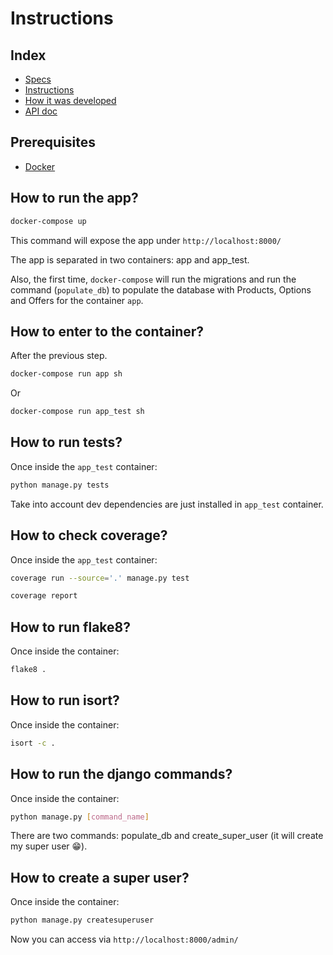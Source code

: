 # Instructions

## Index

- [Specs](README.md) 
- [Instructions](docs/instructions.md) 
- [How it was developed](docs/how-it-was-developed.md) 
- [API doc](docs/api/orders.md) 

## Prerequisites
- [Docker](https://docs.docker.com/docker-for-mac/install/) 

## How to run the app?
```bash
docker-compose up
```
This command will expose the app under `http://localhost:8000/`

The app is separated in two containers: app and app_test.

Also, the first time, `docker-compose` will run the migrations and run the command (`populate_db`) to populate the database with Products, Options and Offers for the container `app`. 

## How to enter to the container?
After the previous step.

```bash
docker-compose run app sh
```

Or

```bash
docker-compose run app_test sh
```

## How to run tests?
Once inside the `app_test` container:
```bash
python manage.py tests
```

Take into account dev dependencies are just installed in `app_test` container.

## How to check coverage?
Once inside the `app_test` container:
```bash
coverage run --source='.' manage.py test

coverage report
```

## How to run flake8?
Once inside the container:
```bash
flake8 .
```

## How to run isort?
Once inside the container:
```bash
isort -c .
```

## How to run the django commands?
Once inside the container:
```bash
python manage.py [command_name]
```

There are two commands: populate_db and create_super_user (it will create my super user 😁).

## How to create a super user?
Once inside the container:
```bash
python manage.py createsuperuser
```

Now you can access via `http://localhost:8000/admin/`